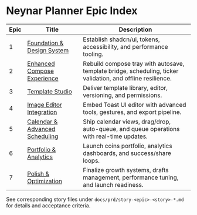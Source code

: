 # Neynar Planner Epic Index

| Epic | Title | Description |
|------|-------|-------------|
| 1 | [Foundation & Design System](./epic-1-foundation-and-design-system.md) | Establish shadcn/ui, tokens, accessibility, and performance tooling. |
| 2 | [Enhanced Compose Experience](./epic-2-enhanced-compose-experience.md) | Rebuild compose tray with autosave, template bridge, scheduling, ticker validation, and offline resilience. |
| 3 | [Template Studio](./epic-3-template-studio.md) | Deliver template library, editor, versioning, and permissions. |
| 4 | [Image Editor Integration](./epic-4-image-editor-integration.md) | Embed Toast UI editor with advanced tools, gestures, and export pipeline. |
| 5 | [Calendar & Advanced Scheduling](./epic-5-calendar-and-scheduling.md) | Ship calendar views, drag/drop, auto-queue, and queue operations with real-time updates. |
| 6 | [Portfolio & Analytics](./epic-6-portfolio-and-analytics.md) | Launch coins portfolio, analytics dashboards, and success/share loops. |
| 7 | [Polish & Optimization](./epic-7-polish-and-optimization.md) | Finalize growth systems, drafts management, performance tuning, and launch readiness. |

See corresponding story files under `docs/prd/story-<epic>-<story>-*.md` for details and acceptance criteria.
